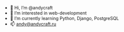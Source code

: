- 👋 Hi, I’m @andycraft
- 👀 I’m interested in web-development
- 🌱 I’m currently learning Python, Django, PostgreSQL
- 📫 andy@andycraft.ru

<!---
andycraft/andycraft is a ✨ special ✨ repository because its `README.md` (this file) appears on your GitHub profile.
You can click the Preview link to take a look at your changes.
--->
